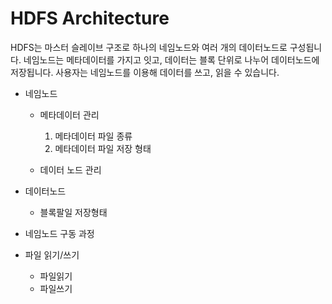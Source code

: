 # HDFS Architecture
HDFS는 마스터 슬레이브 구조로 하나의 네임노드와 여러 개의 데이터노드로 구성됩니다. 네임노드는 메타데이터를 가지고 잇고, 데이터는 블록 단위로 나누어 데이터노드에 저장됩니다. 사용자는 네임노드를 이용해 데이터를 쓰고, 읽을 수 있습니다. 
* 네임노드
  - 메타데이터 관리
      1. 메타데이터 파일 종류
      2. 메타데이터 파일 저장 형태
  
  - 데이터 노드 관리
  
* 데이터노드
  - 블록팔일 저장형태 

* 네임노드 구동 과정
* 파일 읽기/쓰기
  - 파일읽기
  - 파일쓰기
  
  

